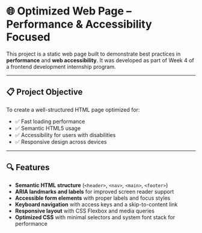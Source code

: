 # 🌐 Optimized Web Page – Performance & Accessibility Focused

This project is a static web page built to demonstrate best practices in **performance** and **web accessibility**. It was developed as part of Week 4 of a frontend development internship program.

---

## 📋 Project Objective

To create a well-structured HTML page optimized for:

- ✅ Fast loading performance
- ✅ Semantic HTML5 usage
- ✅ Accessibility for users with disabilities
- ✅ Responsive design across devices

---

## 🔍 Features

- **Semantic HTML structure** (`<header>`, `<nav>`, `<main>`, `<footer>`)
- **ARIA landmarks and labels** for improved screen reader support
- **Accessible form elements** with proper labels and focus styles
- **Keyboard navigation** with access keys and a skip-to-content link
- **Responsive layout** with CSS Flexbox and media queries
- **Optimized CSS** with minimal selectors and system font stack for performance